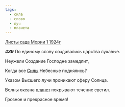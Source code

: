 ```yaml
---
tags:
  - сила
  - слово
  - луч
  - планета
---
```


[Листы сада Мории 1 1924г](https://127.0.0.1:4002/agni/1924)

___439___
По единому слову создавались царства лукавые.   

Неужели Создание Господне замедлит,   

Когда все [Силы](../../../tags/#сила) Небесные поднялись?   

Указом Высшего лучи проникают сферу Солнца.   

Волны океана [планет](../../../tags/#планета) покрывают течение светил.   

Грозное и прекрасное время!   

